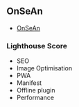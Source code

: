 ## OnSeAn

- [OnSeAn](https://github.com/robomx/onsean)

### Lighthouse Score
- SEO
- Image Optimisation
- PWA
- Manifest 
- Offline plugin
- Performance